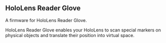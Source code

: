  ## HoloLens Reader Glove

 A firmware for HoloLens Reader Glove.

 HoloLens Reader Glove enables your HoloLens to scan special markers on physical objects and translate their position into virtual space.